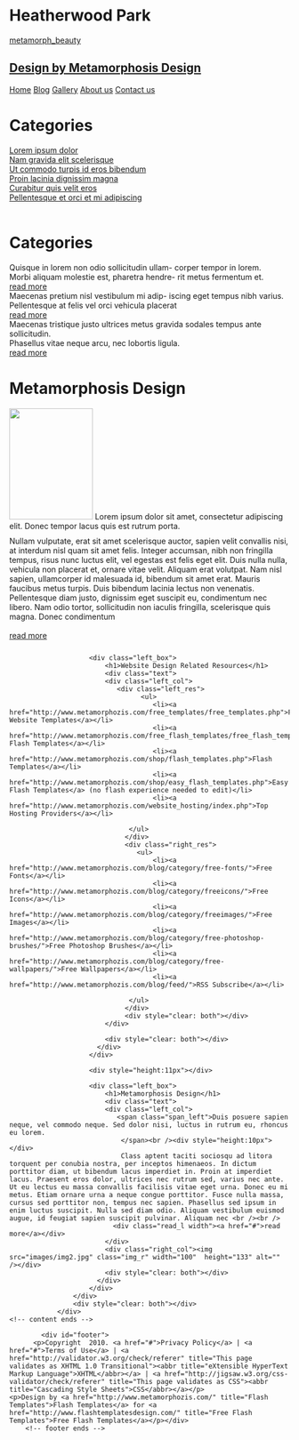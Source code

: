 # Heatherwood Park
<!DOCTYPE html PUBLIC "-//W3C//DTD XHTML 1.0 Strict//EN" "http://www.w3.org/TR/xhtml1/DTD/xhtml1-strict.dtd">
<html xmlns="http://www.w3.org/1999/xhtml">
<head>
<meta http-equiv="content-type" content="text/html; charset=utf-8" />
<title>Metamorphosis Design Free Css Templates</title>
<meta name="keywords" content="" />
<meta name="description" content="" />
<link href="styles.css" rel="stylesheet" type="text/css" />
</head>
<body>

<div id="main_bg">
<div id="main">
<!-- header begins -->
<div id="header">
	<div id="logo">
    	<a href="#">metamorph_beauty</a>
      	<h2><a href="http://www.metamorphozis.com/" id="metamorph">Design by Metamorphosis Design</a></h2>
    </div>
   <div id="buttons">
      <a href="#" class="but"  title="">Home</a>
      <a href="#" class="but" title="">Blog</a>
      <a href="#"  class="but" title="">Gallery</a>
      <a href="#"  class="but" title="">About us</a>
      <a href="#" class="but" title="">Contact us</a>
    </div>
</div>
<!-- header ends -->
        <!-- content begins -->
       			<div id="content">
                    <div id="right">
                   	  <h1>Categories</h1>
                        <div class="opt"><div class="opt_a">
                              <a class="" href="">Lorem ipsum dolor</a>
                         </div>
                      </div>
                         <div class="opt"><div class="opt_a">
                              <a class="" href="">Nam gravida elit scelerisque</a>
                         </div></div>
                         <div class="opt"><div class="opt_a">
                              <a class="" href="">Ut commodo turpis id eros bibendum </a>
                         </div>
                         </div>
                         <div class="opt"><div class="opt_a">
                              <a class="" href="">Proin lacinia dignissim magna</a>
                         </div>
                         </div>
                         <div class="opt"><div class="opt_a">
                              <a class="" href="">Curabitur quis velit eros</a>
                         </div>
                         </div>
             <div class="opt"><div class="opt_a">
                              <a class="" href="">Pellentesque et orci et mi adipiscing</a>
                         </div>
                         </div><br />
                      <h1>Categories</h1>
                         <div class="dat">
                         	<span class="span_right">Quisque in lorem non odio sollicitudin ullam- corper tempor in lorem.</span><br />
							Morbi aliquam molestie est, pharetra hendre- rit metus fermentum et.<br />
                           <div class="read_r"><a href="#">read more</a></div>
                        </div>
                        <div class="dat">
                         	<span class="span_right">Maecenas pretium nisl vestibulum mi adip- iscing eget tempus nibh varius.</span><br />
							Pellentesque at felis vel orci vehicula placerat<br />
                            <div class="read_r"><a href="#">read more</a></div>
                      </div>
                        <div class="dat">
                         	<span class="span_right">Maecenas tristique justo ultrices metus gravida sodales tempus ante sollicitudin.</span><br />
							Phasellus vitae neque arcu, nec lobortis ligula.<br />
                            <div class="read_r"><a href="#">read more</a></div>
                      </div>
                    </div>
                    <div id="left">
                    	<div class="left_box">
                        	<h1>Metamorphosis Design</h1>
                        	<div class="text">
                               <img src="images/img1.jpg" class="img_l" width="150"  height="200" alt="" /> <span class="span_left">Lorem ipsum dolor sit amet, consectetur adipiscing elit. Donec tempor lacus quis est rutrum porta. </span><br />
                               <div style="height:10px"></div>
                                Nullam vulputate, erat sit amet scelerisque auctor, sapien velit convallis nisi, at interdum nisl quam sit amet felis. Integer accumsan, nibh non fringilla tempus, risus nunc luctus elit, vel egestas est felis eget elit. Duis nulla nulla, vehicula non placerat et, ornare vitae velit. Aliquam erat volutpat. Nam nisl sapien, ullamcorper id malesuada id, bibendum sit amet erat. Mauris faucibus metus turpis. Duis bibendum lacinia lectus non venenatis. Pellentesque diam justo, dignissim eget suscipit eu, condimentum nec libero. Nam odio tortor, sollicitudin non iaculis fringilla, scelerisque quis magna. Donec condimentum<br />
                             <br />
                              <div class="read_l"><a href="#">read more</a></div>
                            </div>
                      	</div>
                    	<div style="height:11px"></div>
						
						<div class="left_box">
                        	<h1>Website Design Related Resources</h1>
                        	<div class="text">
                            <div class="left_col">
                               <div class="left_res">
								 	 <ul>
										<li><a href="http://www.metamorphozis.com/free_templates/free_templates.php">Free Website Templates</a></li>
										<li><a href="http://www.metamorphozis.com/free_flash_templates/free_flash_templates.php">Free Flash Templates</a></li>
										<li><a href="http://www.metamorphozis.com/shop/flash_templates.php">Flash Templates</a></li>
										<li><a href="http://www.metamorphozis.com/shop/easy_flash_templates.php">Easy Flash Templates</a> (no flash experience needed to edit)</li>
										<li><a href="http://www.metamorphozis.com/website_hosting/index.php">Top Hosting Providers</a></li>
								 
								  </ul>
								 </div>
								 <div class="right_res">
								 	<ul>
										<li><a href="http://www.metamorphozis.com/blog/category/free-fonts/">Free Fonts</a></li>
										<li><a href="http://www.metamorphozis.com/blog/category/freeicons/">Free Icons</a></li>
										<li><a href="http://www.metamorphozis.com/blog/category/freeimages/">Free Images</a></li>
										<li><a href="http://www.metamorphozis.com/blog/category/free-photoshop-brushes/">Free Photoshop Brushes</a></li>
										<li><a href="http://www.metamorphozis.com/blog/category/free-wallpapers/">Free Wallpapers</a></li>
										<li><a href="http://www.metamorphozis.com/blog/feed/">RSS Subscribe</a></li>
								 
								  </ul>
								 </div>
								 <div style="clear: both"></div>
                          	</div>
                           
                          	<div style="clear: both"></div>
                          </div>
                      	</div>
						
						<div style="height:11px"></div>
						
						<div class="left_box">
                        	<h1>Metamorphosis Design</h1>
                        	<div class="text">
                            <div class="left_col">
                               <span class="span_left">Duis posuere sapien neque, vel commodo neque. Sed dolor nisi, luctus in rutrum eu, rhoncus eu lorem.  
								</span><br /><div style="height:10px"></div>
                                Class aptent taciti sociosqu ad litora torquent per conubia nostra, per inceptos himenaeos. In dictum porttitor diam, ut bibendum lacus imperdiet in. Proin at imperdiet lacus. Praesent eros dolor, ultrices nec rutrum sed, varius nec ante. Ut eu lectus eu massa convallis facilisis vitae eget urna. Donec eu mi metus. Etiam ornare urna a neque congue porttitor. Fusce nulla massa, cursus sed porttitor non, tempus nec sapien. Phasellus sed ipsum in enim luctus suscipit. Nulla sed diam odio. Aliquam vestibulum euismod augue, id feugiat sapien suscipit pulvinar. Aliquam nec <br /><br />
                              <div class="read_l width"><a href="#">read more</a></div>
                          	</div>
                            <div class="right_col"><img src="images/img2.jpg" class="img_r" width="100"  height="133" alt="" /></div>
                          	<div style="clear: both"></div>
                          </div>
                      	</div>
                  	</div>
                    <div style="clear: both"></div>
        		</div>
    <!-- content ends --> 
<!-- footer begins -->
            <div id="footer">
          <p>Copyright  2010. <a href="#">Privacy Policy</a> | <a href="#">Terms of Use</a> | <a href="http://validator.w3.org/check/referer" title="This page validates as XHTML 1.0 Transitional"><abbr title="eXtensible HyperText Markup Language">XHTML</abbr></a> | <a href="http://jigsaw.w3.org/css-validator/check/referer" title="This page validates as CSS"><abbr title="Cascading Style Sheets">CSS</abbr></a></p> 
	<p>Design by <a href="http://www.metamorphozis.com/" title="Flash Templates">Flash Templates</a> for <a href="http://www.flashtemplatesdesign.com/" title="Free Flash Templates">Free Flash Templates</a></p></div>
        <!-- footer ends -->
</div>

</div>

</body>
</html>
